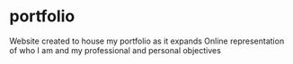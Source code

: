 # portfolio

Website created to house my portfolio as it expands
Online representation of who I am and my professional and personal objectives